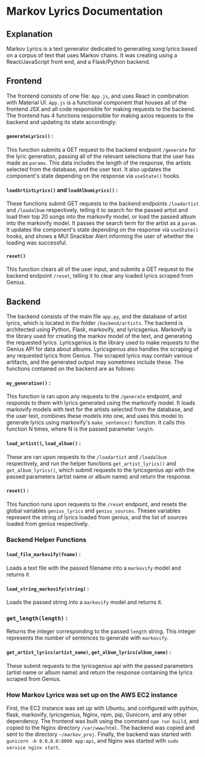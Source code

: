 # Markov Lyrics Documentation
## Explanation
Markov Lyrics is a text generator dedicated to generating song lyrics based on a corpus of text that uses Markov chains. It was creating using a React/JavaScript front end, and a Flask/Python backend. 

## Frontend
The frontend consists of one file: `App.js`, and uses React in combination with Material UI. `App.js` is a functional component that houses all of the frontend JSX and all code responsible for making requests to the backend. The frontend has 4 functions responsible for making axios requests to the backend and updating its state accordingly:

#### `generateLyrics()` :
This function submits a GET request to the backend endpoint `/generate` for the lyric generation, passing all of the relevant selections that the user has made as `params`. This data includes the length of the response, the artists selected from the database, and the user text. It also updates the component's state depending on the response via `useState()` hooks.

#### `loadArtistLyrics()` and `loadAlbumLyrics()` :
These functions submit GET requests to the backend endpoints `/loadartist` and `/loadalbum` respectively, telling it to search for the passed artist and load their top 20 songs into the markovify model, or load the passed album into the markovify model. It passes the search term for the artist as a `param`. It updates the component's state depending on the response via `useState()` hooks, and shows a MUI Snackbar Alert informing the user of whether the loading was successful. 

#### `reset()`
This function clears all of the user input, and submits a GET request to the backend endpoint `/reset`, telling it to clear any loaded lyrics scraped from Genius.

## Backend
The backend consists of the main file `app.py`, and the database of artist lyrics, which is located in the folder `/backend/artists`. The backend is architected using Python, Flask, markovify, and lyricsgenius. Markovify is the library used for creating the markov model of the text, and generating the requested lyrics. Lyricsgenius is the library used to make requests to the Genius API for data about albums. Lyricsgenius also handles the scraping of any requested lyrics from Genius. The scraped lyrics may contain various artifacts, and the generated output may sometimes include these. The functions contained on the backend are as follows:

#### `my_generation()` :
This function is ran upon any requests to the `/generate` endpoint, and responds to them with lyrics generated using the markovify model. It loads markovify models with text for the artists selected from the database, and the user text, combines these models into one, and uses this model to generate lyrics using markovify's `make_sentence()` function. It calls this function N times, where N is the passed parameter `length`.

#### `load_artist()`, `load_album()` :
These are ran upon requests to the `/loadartist` and `/loadalbum` respectively, and run the helper functions `get_artist_lyrics()` and `get_album_lyrics()`, which submit requests to the lyricsgenius api with the passed parameters (artist name or album name) and return the response.

#### `reset()` :
This function runs upon requests to the `/reset` endpoint, and resets the global variables `genius_lyrics` and `genius_sources`. Thesee variables represent the string of lyrics loaded from genius, and the list of sources loaded from genius respectively.

### Backend Helper Functions

#### `load_file_markovify(fname)` :
Loads a text file with the passed filename into a `markovify` model and returns it

#### `load_string_markovify(string)` :
Loads the passed string into a `markovify` model and returns it.

### `get_length(length)` :
Returns the integer corresponding to the passed `length` string. This integer represents the number of sentences to generate with `markovify`.

#### `get_artist_lyrics(artist_name)`, `get_album_lyrics(album_name)` :
These submit requests to the lyricsgenius api with the passed parameters (artist name or album name) and return the response containing the lyrics scraped from Genius.

### How Markov Lyrics was set up on the AWS EC2 instance
First, the EC2 instance was set up with Ubuntu, and configured with python, flask, markovify, lyricsgenius, Nginx, npm, pip, Gunicorn, and any other dependency. The frontend was built using the command `npm run build`, and copied to the Nginx directory `/var/www/html`. The backend was copied and sent to the directory `~/markov_proj`. Finally, the backend was started with `gunicorn -b 0.0.0.0:8000 app:api`, and Nginx was started with `sudo service nginx start`. 
